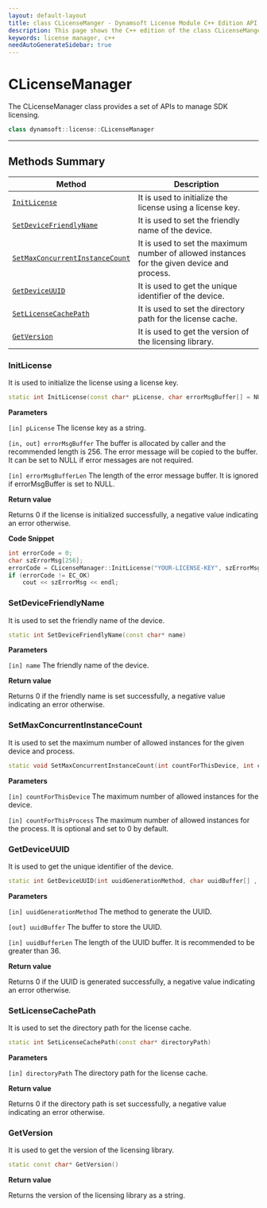 ```yaml
---
layout: default-layout
title: class CLicenseManger - Dynamsoft License Module C++ Edition API Reference
description: This page shows the C++ edition of the class CLicenseManger in Dynamsoft License Module.
keywords: license manager, c++
needAutoGenerateSidebar: true
---
```


# CLicenseManager

The CLicenseManager class provides a set of APIs to manage SDK licensing.

```cpp
class dynamsoft::license::CLicenseManager 
```

---

## Methods Summary

| Method               | Description |
|----------------------|-------------|
| [`InitLicense`](#initlicense) | It is used to initialize the license using a license key. |
| [`SetDeviceFriendlyName`](#setdevicefriendlyname) | It is used to set the friendly name of the device. |
| [`SetMaxConcurrentInstanceCount`](#setmaxconcurrentinstancecount) | It is used to set the maximum number of allowed instances for the given device and process. |
| [`GetDeviceUUID`](#getdeviceuuid) | It is used to get the unique identifier of the device. |
| [`SetLicenseCachePath`](#setlicensecachepath) | It is used to set the directory path for the license cache. |
| [`GetVersion`](#getversion) | It is used to get the version of the licensing library. |

### InitLicense

It is used to initialize the license using a license key.

```cpp
static int InitLicense(const char* pLicense, char errorMsgBuffer[] = NULL, const int errorMsgBufferLen = 0)
```

**Parameters**

`[in] pLicense` The license key as a string.

`[in, out] errorMsgBuffer` The buffer is allocated by caller and the recommended length is 256. The error message will be copied to the buffer. It can be set to NULL if error messages are not required.

`[in] errorMsgBufferLen` The length of the error message buffer. It is ignored if errorMsgBuffer is set to NULL.

**Return value**

Returns 0 if the license is initialized successfully, a negative value indicating an error otherwise.

**Code Snippet**

```cpp
int errorCode = 0;
char szErrorMsg[256];
errorCode = CLicenseManager::InitLicense("YOUR-LICENSE-KEY", szErrorMsg, 256);
if (errorCode != EC_OK)
    cout << szErrorMsg << endl;
```

### SetDeviceFriendlyName

It is used to set the friendly name of the device.

```cpp
static int SetDeviceFriendlyName(const char* name)
```

**Parameters**

`[in] name` The friendly name of the device.

**Return value**

Returns 0 if the friendly name is set successfully, a negative value indicating an error otherwise.

### SetMaxConcurrentInstanceCount

It is used to set the maximum number of allowed instances for the given device and process.

```cpp
static void SetMaxConcurrentInstanceCount(int countForThisDevice, int countForThisProcess = 0)
```

**Parameters**

`[in] countForThisDevice` The maximum number of allowed instances for the device.

`[in] countForThisProcess` The maximum number of allowed instances for the process. It is optional and set to 0 by default.

### GetDeviceUUID

It is used to get the unique identifier of the device.

```cpp
static int GetDeviceUUID(int uuidGenerationMethod, char uuidBuffer[] , const int uuidBufferLen)
```

**Parameters**

`[in] uuidGenerationMethod` The method to generate the UUID.

`[out] uuidBuffer` The buffer to store the UUID.

`[in] uuidBufferLen` The length of the UUID buffer. It is recommended to be greater than 36.

**Return value**

Returns 0 if the UUID is generated successfully, a negative value indicating an error otherwise.

### SetLicenseCachePath

It is used to set the directory path for the license cache.

```cpp
static int SetLicenseCachePath(const char* directoryPath)
```

**Parameters**

`[in] directoryPath` The directory path for the license cache.

**Return value**

Returns 0 if the directory path is set successfully, a negative value indicating an error otherwise.

### GetVersion

It is used to get the version of the licensing library.

```cpp
static const char* GetVersion()
```

**Return value**

Returns the version of the licensing library as a string.
